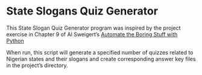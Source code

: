 # State Slogans Quiz Generator

This State Slogan Quiz Generator program was inspired by the project exercise in Chapter 9 of Al Sweigert’s [Automate the Boring Stuff with Python](https://automatetheboringstuff.com/) 

When run, this script will generate a specified number of quizzes related to Nigerian states and their slogans and create corresponding answer key files in the project’s directory.  

